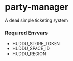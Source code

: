 # party-manager

A dead simple ticketing system

### Required Envvars

- HUDDU_STORE_TOKEN
- HUDDU_SPACE_ID
- HUDDU_REGION

